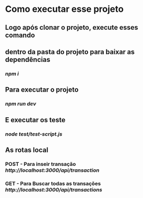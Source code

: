 # Como executar esse projeto

## Logo após clonar o projeto, execute esses comando 


## dentro da pasta do projeto para baixar as dependências
### *npm i* 

## Para executar o projeto 
### *npm run dev*

## E executar os teste 
### *node test/test-script.js*

## As rotas local 
### POST - Para inseir transação  *http://localhost:3000/api/transaction*
### GET - Para Buscar todas as transações *http://localhost:3000/api/transactions*